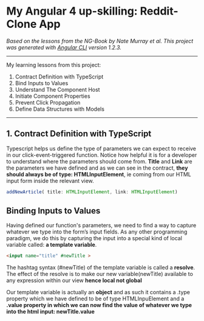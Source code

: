# My Angular 4 up-skilling: Reddit-Clone App 
*Based on the lessons from the NG-Book by Nate Murray et al. This project was generated with [Angular CLI](https://github.com/angular/angular-cli) version 1.2.3.*
___
My learning lessons from this project:

1. Contract Definition with TypeScript
2. Bind Inputs to Values
3. Understand The Component Host
4. Initiate Component Properties
5. Prevent Click Propagation
6. Define Data Structures with Models
___

## 1. Contract Definition with TypeScript
Typescript helps us define the type of parameters we can expect to receive in our click-event-triggered function. Notice how helpful it is for a developer to understand where the parameters should come from. **Title** and **Link** are the parameters we have defined and as we can see in the contract, **they should always be of type: HTMLInputElement**, ie coming from our HTML input form inside the relevant view. 
```typescript
addNewArticle( title: HTMLInputElement, link: HTMLInputElement)
```

## Binding Inputs to Values

Having defined our function's parameters, we need to find a way to capture whatever we type into the form’s input fields. As any other programming paradigm, we do this by capturing the input into a special kind of local variable called: **a template variable**.

```html
<input name="title" #newTitle >
```

The hashtag syntax (#newTitle) of the template variable is called a **resolve**. The effect of the resolve is to make our new variable(newTitle) available to any expression within our view **hence local not global**

Our template variable is actually an **object** and as such it contains a .type property which we have defined to be of type HTMLInpuElement and a **.value property in which we can now find the value of whatever we type into the html input: newTitle.value**


